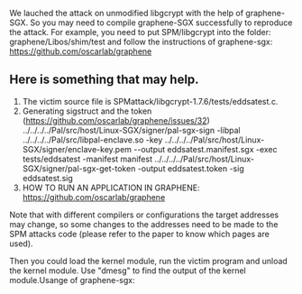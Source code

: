 We lauched the attack on unmodified libgcrypt with the help of graphene-SGX. So  you may need to compile graphene-SGX successfully to reproduce the attack.
For example, you need to put SPM/libgcrypt into the folder: graphene/Libos/shim/test and follow the instructions of graphene-sgx: https://github.com/oscarlab/graphene

Here is something that may help.
----------
1. The victim source file is  SPMattack/libgcrypt-1.7.6/tests/eddsatest.c. 
1. Generating sigstruct and the token (https://github.com/oscarlab/graphene/issues/32)
../../../../Pal/src/host/Linux-SGX/signer/pal-sgx-sign -libpal ../../../../Pal/src/libpal-enclave.so -key ../../../../Pal/src/host/Linux-SGX/signer/enclave-key.pem --output eddsatest.manifest.sgx -exec tests/eddsatest -manifest manifest
../../../../Pal/src/host/Linux-SGX/signer/pal-sgx-get-token -output eddsatest.token -sig eddsatest.sig
1. HOW TO RUN AN APPLICATION IN GRAPHENE: https://github.com/oscarlab/graphene

Note that with different compilers or configurations the target addresses may change, so some changes to the addresses need to be made to the SPM attacks code (please refer to the paper to know which pages are used). 

Then you could load the kernel module, run the victim program and unload the kernel module.
Use "dmesg" to find the output of the kernel module.Usange of graphene-sgx:
